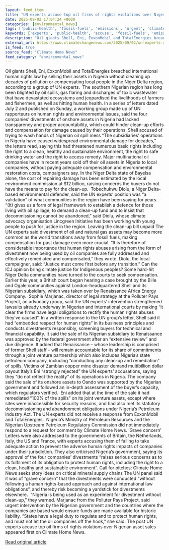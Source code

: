 ```yaml
---
layout: feed_item
title: "UN experts accuse top oil firms of rights violations over Nigerian asset sales"
date: 2025-09-02 17:04:24 +0000
categories: [environmental_news]
tags: ['public-health', 'fossil-fuels', 'emissions', 'urgent', 'climate-health']
keywords: ['experts', 'public-health', 'accuse', 'fossil-fuels', 'emissions', 'firms', 'urgent', 'climate-health']
description: "Oil giants Shell, Eni, ExxonMobil and TotalEnergies breached international human rights law by selling their assets in Nigeria without cleaning up decades of..."
external_url: https://www.climatechangenews.com/2025/09/02/un-experts-accuse-top-oil-firms-of-rights-violations-over-nigerian-asset-sales/
is_feed: true
source_feed: "Climate Home News"
feed_category: "environmental_news"
---
```


Oil giants Shell, Eni, ExxonMobil and TotalEnergies breached international human rights law by selling their assets in Nigeria without cleaning up decades of pollution or compensating local people in the Niger Delta region, according to a group of UN experts.&nbsp; The southern Nigerian region has long been blighted by oil spills, gas flaring and discharges of toxic wastewater that have devastated ecosystems and jeopardised the livelihoods of farmers and fishermen, as well as hitting human health. In a series of letters dated July 2 and published on Sunday, a working group made up of UN rapporteurs on human rights and environmental issues, said the four companies’ divestments of onshore assets in Nigeria had lacked transparency and proper accountability, which could hinder clean-up efforts and compensation for damage caused by their operations. Shell accused of trying to wash hands of Nigerian oil spill mess “The subsidiaries’ operations in Nigeria have caused widespread environmental damage for decades,” the letters read, saying this had threatened numerous basic rights including the right to a clean, healthy and sustainable environment, the right to safe drinking water and the right to access remedy. Major multinational oil companies have in recent years sold off their oil assets in Nigeria to local companies, without paying adequate compensation and environmental restoration costs, campaigners say. In the Niger Delta state of Bayelsa alone, the cost of repairing damage has been estimated by the local environment commission at $12 billion, raising concerns the buyers do not have the means to pay for the clean-up.&nbsp; Tobechukwu Diolu, a Niger Delta-based environmental defender, said the UN experts&#8217; position was &#8220;a validation&#8221; of what communities in the region have been saying for years. &#8220;(It) gives us a form of legal framework to establish a defence for those living with oil spillage, to demand a clean-up fund and to insist that decommissioning cannot be abandoned,&#8221; said Diolu, whose climate advocacy organisation Lincgreen Initiative has been working with young people to push for justice in the region. Leaving the clean-up bill unpaid The UN experts said divestment of oil and natural gas assets may become more common as the world transitions away from fossil fuels, making compensation for past damage even more crucial. “It is therefore of considerable importance that human rights abuses arising from the form of divestment now being used by oil companies are fully addressed and effectively remediated and compensated,” they wrote. Diolu, the local campaigner, said: &#8220;Justice must come first before any transition.&#8221; Can the ICJ opinion bring climate justice for Indigenous peoples? Some hard-hit Niger Delta communities have turned to the courts to seek compensation. Earlier this year, a British court began hearing a case brought by the Bille and Ogale communities against London-headquartered Shell and its Nigerian subsidiary, which was taken over by Renaissance Africa Energy Company.&nbsp; Sophie Marjanac, director of legal strategy at the Polluter Pays Project, an advocacy group, said the UN experts’ intervention&nbsp;strengthened lawsuits already underway in Nigerian and international courts by making “it clear the firms have legal obligations to rectify the human rights abuses they’ve caused”. In a written response to the UN group’s letter, Shell said it had “embedded respect for human rights” in its business principles and conducts divestments responsibly, screening buyers for technical and financial capability. It said the sale of its Nigerian subsidiary to Renaissance was approved by the federal government after an “extensive review” and due diligence. It added that Renaissance &#8211; whose leadership is comprised of former Shell staff &#8211; will remain accountable for its share of commitments through a joint venture partnership which also includes Nigeria&#8217;s state petroleum company, including “conducting any clean-up and remediation” of spills. Victims of Zambian copper mine disaster demand multibillion dollar payout Italy’s Eni “strongly rejected” the UN experts’ accusations, saying they “do not reflect the reality” of its operations in Nigeria. The company said the sale of its onshore assets to Oando was supported by the Nigerian government and followed an in-depth assessment of the buyer’s capacity, which regulators verified.&nbsp; Eni added that at the time of the sale it had remediated “100% of the spills” on its joint venture assets, except where sites were inaccessible for security reasons, and had also met its statutory decommissioning and abandonment obligations under Nigeria’s Petroleum Industry Act. The UN experts did not receive a response from ExxonMobil and TotalEnergies.&nbsp; Nigeria&#8217;s Ministry of Petroleum Resources and the Nigerian Upstream Petroleum Regulatory Commission did not immediately respond to a request for comment by Climate Home News. &#8216;Grave concern&#8217; Letters were also addressed to the governments of Britain, the Netherlands, Italy, the US and France, with experts accusing them of failing to take adequate action to prevent the adverse human rights impacts of companies under their jurisdiction. They also criticised Nigeria&#8217;s government, saying its approval of the four companies&#8217; divestments “raises serious concerns as to its fulfilment of its obligation to protect human rights, including the right to a clean, healthy and sustainable environment&#8221;. Call for pitches: Climate Home News seeks story ideas on critical mineral supply chains The UN panel said it was of “grave concern” that the divestments were conducted “without following a human rights-based approach and against international law obligations”, and thereby risk becoming a yardstick for divestments elsewhere.&nbsp; “Nigeria is being used as an experiment for divestment without clean-up,” they warned. Marjanac from the Polluter Pays Project, said urgent intervention by the Nigerian government and the countries where the companies are based would ensure funds are made available for historic liability. “States have a legal duty to regulate and to protect human rights, and must not let the oil companies off the hook,” she said. The post UN experts accuse top oil firms of rights violations over Nigerian asset sales appeared first on Climate Home News.

[Read original article](https://www.climatechangenews.com/2025/09/02/un-experts-accuse-top-oil-firms-of-rights-violations-over-nigerian-asset-sales/)
